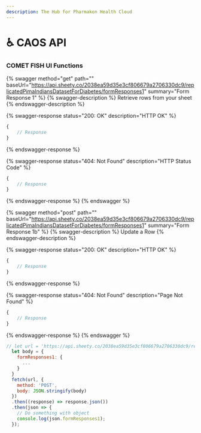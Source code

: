 ```yaml
---
description: The Hub for Pharmakon Health Cloud
---
```


# ♿ CAOS API

### COMET FISH UI Functions

{% swagger method="get" path="" baseUrl="https://api.sheety.co/2038ea59d35e3cf806679a2706330dc9/replicatedPimaIndiansDatasetForDiabetes/formResponses1" summary="Form Response 1" %}
{% swagger-description %}
Retrieve rows from your sheet
{% endswagger-description %}

{% swagger-response status="200: OK" description="HTTP OK" %}
```javascript
{
    // Response
}
```
{% endswagger-response %}

{% swagger-response status="404: Not Found" description="HTTP Status Code" %}
```javascript
{
    // Response
}
```
{% endswagger-response %}
{% endswagger %}

{% swagger method="post" path="" baseUrl="https://api.sheety.co/2038ea59d35e3cf806679a2706330dc9/replicatedPimaIndiansDatasetForDiabetes/formResponses1" summary="Form Response 1b" %}
{% swagger-description %}
Update a Row
{% endswagger-description %}

{% swagger-response status="200: OK" description="HTTP OK" %}
```javascript
{
    // Response
}
```
{% endswagger-response %}

{% swagger-response status="404: Not Found" description="Page Not Found" %}
```javascript
{
    // Response
}
```
{% endswagger-response %}
{% endswagger %}

```javascript
// let url = 'https://api.sheety.co/2038ea59d35e3cf806679a2706330dc9/replicatedPimaIndiansDatasetForDiabetes/formResponses1';
  let body = {
    formResponses1: {
      ...
    }
  }
  fetch(url, {
    method: 'POST',
    body: JSON.stringify(body)
  })
  .then((response) => response.json())
  .then(json => {
    // Do something with object
    console.log(json.formResponses1);
  });
```
